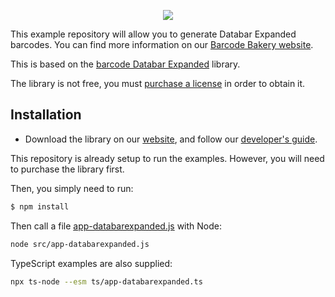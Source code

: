 <p align="center"><a href="https://www.barcodebakery.com" target="_blank">
    <img src="https://www.barcodebakery.com/images/BCG-Logo-SQ-GitHub.svg">
</a></p>

This example repository will allow you to generate Databar Expanded barcodes. You can find more information on our [Barcode Bakery website][1].

This is based on the [barcode Databar Expanded][2] library.

The library is not free, you must [purchase a license][3] in order to obtain it.

## Installation

- Download the library on our [website][4], and follow our [developer's guide][5].

This repository is already setup to run the examples. However, you will need to purchase the library first.

Then, you simply need to run:

```bash
$ npm install
```

Then call a file [app-databarexpanded.js][6] with Node:

```bash
node src/app-databarexpanded.js
```

TypeScript examples are also supplied:

```bash
npx ts-node --esm ts/app-databarexpanded.ts
```

[1]: https://www.barcodebakery.com
[2]: https://www.barcodebakery.com/en/docs/nodejs/barcode/databarexpanded/api
[3]: https://www.barcodebakery.com/en/purchase
[4]: https://www.barcodebakery.com/en/docs/nodejs/barcode/databarexpanded/download
[5]: https://www.barcodebakery.com/en/docs/nodejs/guide
[6]: https://github.com/barcode-bakery/example-nodejs-databarexpanded/blob/master/src/app-azted.js
